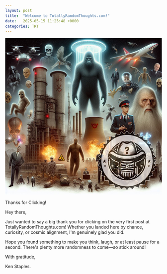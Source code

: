 ```yaml
---
layout: post
title:  "Welcome to TotallyRandomThoughts.com!"
date:   2025-05-15 11:25:48 +0000
categories: TRT
---
```

![](../images/introphotologo.png)

Thanks for Clicking!

Hey there,

Just wanted to say a big thank you for clicking on the very first post at TotallyRandomThoughts.com! Whether you landed here by chance, curiosity, or cosmic alignment, I'm genuinely glad you did.

Hope you found something to make you think, laugh, or at least pause for a second. There's plenty more randomness to come—so stick around!

With gratitude,

Ken Staples. 


